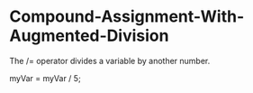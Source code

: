 # Compound-Assignment-With-Augmented-Division

The /= operator divides a variable by another number.

myVar = myVar / 5;

